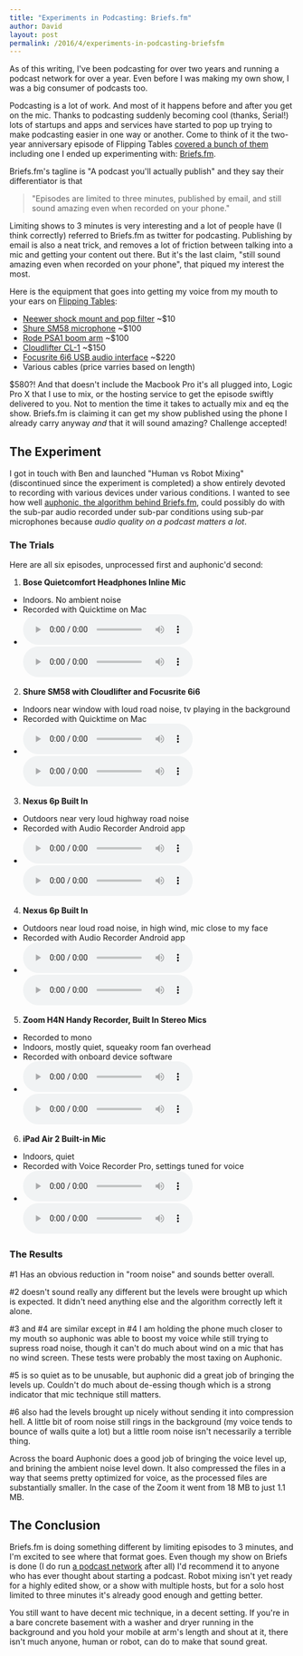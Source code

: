 ```yaml
---
title: "Experiments in Podcasting: Briefs.fm"
author: David
layout: post
permalink: /2016/4/experiments-in-podcasting-briefsfm
---
```

As of this writing, I've been podcasting for over two years and running a podcast network for over a year. Even before I was making my own show, I was a big consumer of podcasts too.

Podcasting is a lot of work. And most of it happens before and after you get on the mic. Thanks to podcasting suddenly becoming cool (thanks, Serial!) lots of startups and apps and services have started to pop up trying to make podcasting easier in one way or another. Come to think of it the two-year anniversary episode of Flipping Tables [covered a bunch of them](http://sunriserobot.net/flippingtables/104/) including one I ended up experimenting with: [Briefs.fm](https://briefs.fm).

Briefs.fm's tagline is "A podcast you'll actually publish" and they say their differentiator is that

> "Episodes are limited to three minutes, published by email, and still sound amazing even when recorded on your phone."

Limiting shows to 3 minutes is very interesting and a lot of people have (I think correctly) referred to Briefs.fm as twitter for podcasting. Publishing by email is also a neat trick, and removes a lot of friction between talking into a mic and getting your content out there. But it's the last claim, "still sound amazing even when recorded on your phone", that piqued my interest the most.

Here is the equipment that goes into getting my voice from my mouth to your ears on [Flipping Tables](http://sunriserobot.net/flippingtables):

- [Neewer shock mount and pop filter](http://amzn.com/B00JZBC0NA) ~$10
- [Shure SM58 microphone](http://amzn.com/B000CZ0R42) ~$100
- [Rode PSA1 boom arm](http://amzn.com/B001D7UYBO) ~$100
- [Cloudlifter CL-1](http://amzn.com/B004MQSV04) ~$150
- [Focusrite 6i6 USB audio interface](http://amzn.com/B00CP4IIJY) ~$220
- Various cables (price varries based on length)

$580?! And that doesn't include the Macbook Pro it's all plugged into, Logic Pro X that I use to mix, or the hosting service to get the episode swiftly delivered to you. Not to mention the time it takes to actually mix and eq the show. Briefs.fm is claiming it can get my show published using the phone I already carry anyway _and_ that it will sound amazing? Challenge accepted!

## The Experiment

I got in touch with Ben and launched "Human vs Robot Mixing" (discontinued since the experiment is completed) a show entirely devoted to recording with various devices under various conditions. I wanted to see how well [auphonic, the algorithm behind Briefs.fm](https://auphonic.com/), could possibly do with the sub-par audio recorded under sub-par conditions using sub-par microphones because _audio quality on a podcast matters a lot_.

### The Trials

Here are all six episodes, unprocessed first and auphonic'd second:

1. **Bose Quietcomfort Headphones Inline Mic**
  - Indoors. No ambient noise
  - Recorded with Quicktime on Mac
  - <audio src="/post-audio/briefs.fm/original/1-bose-inline-inside.mp4" controls preload type="audio/mpeg"></audio><audio src="/post-audio/briefs.fm/mixed/1-bose-inline-inside.mp3" controls preload type="audio/mpeg"></audio>
2. **Shure SM58 with Cloudlifter and Focusrite 6i6**
  - Indoors near window with loud road noise, tv playing in the background
  - Recorded with Quicktime on Mac
  - <audio src="/post-audio/briefs.fm/original/2-sm58-inside.mp4" controls preload type="audio/mpeg"></audio><audio src="/post-audio/briefs.fm/mixed/2-sm58-inside.mp3" controls preload type="audio/mpeg"></audio>
3. **Nexus 6p Built In**
  - Outdoors near very loud highway road noise
  - Recorded with Audio Recorder Android app
  - <audio src="/post-audio/briefs.fm/original/3-nexus6p-outside.wav" controls preload type="audio/mpeg"></audio><audio src="/post-audio/briefs.fm/mixed/3-nexus6p-outside.mp3" controls preload type="audio/mpeg"></audio>
4. **Nexus 6p Built In**
  - Outdoors near loud road noise, in high wind, mic close to my face
  - Recorded with Audio Recorder Android app
  - <audio src="/post-audio/briefs.fm/original/4-nexus6p-outside.wav" controls preload type="audio/mpeg"></audio><audio src="/post-audio/briefs.fm/mixed/4-nexus6p-outside.mp3" controls preload type="audio/mpeg"></audio>
5. **Zoom H4N Handy Recorder, Built In Stereo Mics**
  - Recorded to mono
  - Indoors, mostly quiet, squeaky room fan overhead
  - Recorded with onboard device software
  - <audio src="/post-audio/briefs.fm/original/5-zoom-h4n-inside.wav" controls preload type="audio/mpeg"></audio><audio src="/post-audio/briefs.fm/mixed/5-zoom-h4n-inside.mp3" controls preload type="audio/mpeg"></audio>
6. **iPad Air 2 Built-in Mic**
  - Indoors, quiet
  - Recorded with Voice Recorder Pro, settings tuned for voice
  - <audio src="/post-audio/briefs.fm/original/6-ipadair2-inside.mp4" controls preload type="audio/mpeg"></audio><audio src="/post-audio/briefs.fm/mixed/6-ipadair2-inside.mp3" controls preload type="audio/mpeg"></audio>

### The Results

\#1 Has an obvious reduction in "room noise" and sounds better overall.

\#2 doesn't sound really any different but the levels were brought up which is expected. It didn't need anything else and the algorithm correctly left it alone.

\#3 and #4 are similar except in #4 I am holding the phone much closer to my mouth so auphonic was able to boost my voice while still trying to supress road noise, though it can't do much about wind on a mic that has no wind screen. These tests were probably the most taxing on Auphonic.

\#5 is so quiet as to be unusable, but auphonic did a great job of bringing the levels up. Couldn't do much about de-essing though which is a strong indicator that mic technique still matters.

\#6 also had the levels brought up nicely without sending it into compression hell. A little bit of room noise still rings in the background (my voice tends to bounce of walls quite a lot) but a little room noise isn't necessarily a terrible thing.

Across the board Auphonic does a good job of bringing the voice level up, and brining the ambient noise level down. It also compressed the files in a way that seems pretty optimized for voice, as the processed files are substantially smaller. In the case of the Zoom it went from 18 MB to just 1.1 MB.

## The Conclusion

Briefs.fm is doing something different by limiting episodes to 3 minutes, and I'm excited to see where that format goes. Even though my show on Briefs is done (I do run [a podcast network](http://sunriserobot.net) after all) I'd recommend it to anyone who has ever thought about starting a podcast. Robot mixing isn't yet ready for a highly edited show, or a show with multiple hosts, but for a solo host limited to three minutes it's already good enough and getting better.

You still want to have decent mic technique, in a decent setting. If you're in a bare concrete basement with a washer and dryer running in the background and you hold your mobile at arm's length and shout at it, there isn't much anyone, human or robot, can do to make that sound great.

